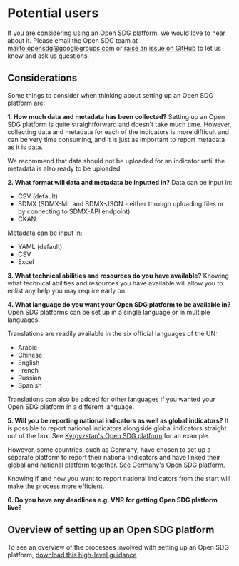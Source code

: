 <h1>Potential users</h1>

If you are considering using an Open SDG platform, we would love to hear about it. Please email the Open SDG team at [mailto:opensdg@googlegroups.com](opensdg@googlegroups.com) or [raise an issue on GitHub](https://github.com/open-sdg/open-sdg/issues/new) to let us know and ask us questions.

## Considerations

Some things to consider when thinking about setting up an Open SDG platform are:

**1. How much data and metadata has been collected?**
Setting up an Open SDG platform is quite straightforward and doesn't take much time. However, collecting data and metadata for each of the indicators is more difficult and can be very time consuming, and it is just as important to report metadata as it is data.

We recommend that data should not be uploaded for an indicator until the metadata is also ready to be uploaded.

**2. What format will data and metadata be inputted in?**
Data can be input in:

- CSV (default)
- SDMX (SDMX-ML and SDMX-JSON - either through uploading files or by connecting to SDMX-API endpoint)
- CKAN

Metadata can be input in:

- YAML (default)
- CSV
- Excel

**3. What technical abilities and resources do you have available?**
Knowing what technical abilities and resources you have available will allow you to enlist any help you may require early on.

**4. What language do you want your Open SDG platform to be available in?**
Open SDG platforms can be set up in a single language or in multiple languages.

Translations are readily available in the six official languages of the UN:

- Arabic
- Chinese
- English
- French
- Russian
- Spanish

Translations can also be added for other languages if you wanted your Open SDG platform in a different language.

**5. Will you be reporting national indicators as well as global indicators?**
It is possible to report national indicators alongside global indicators straight out of the box. See [Kyrgyzstan's Open SDG platform](https://sustainabledevelopment-kyrgyzstan.github.io/en/2/) for an example.

However, some countries, such as Germany, have chosen to set up a separate platform to report their national indicators and have linked their global and national platform together. See [Germany's Open SDG platform](https://sustainabledevelopment-deutschland.github.io/en/2/).

Knowing if and how you want to report national indicators from the start will make the process more efficient.

**6. Do you have any deadlines e.g. VNR for getting Open SDG platform live?**

## Overview of setting up an Open SDG platform
To see an overview of the processes involved with setting up an Open SDG platform, [download this high-level guidance](https://github.com/open-sdg/open-sdg/blob/new-country-considerations/docs/platform_process-v1.pdf?raw=1)
